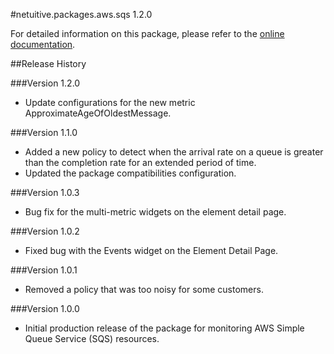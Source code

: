 #netuitive.packages.aws.sqs 1.2.0

For detailed information on this package, please refer to the [online documentation](https://help.netuitive.com/Content/Integrations/aws.htm).

##Release History

###Version 1.2.0

* Update configurations for the new metric ApproximateAgeOfOldestMessage.

###Version 1.1.0

* Added a new policy to detect when the arrival rate on a queue is greater than the completion rate for an extended period of time.
* Updated the package compatibilities configuration.

###Version 1.0.3

* Bug fix for the multi-metric widgets on the element detail page.

###Version 1.0.2

* Fixed bug with the Events widget on the Element Detail Page.

###Version 1.0.1

* Removed a policy that was too noisy for some customers.

###Version 1.0.0

* Initial production release of the package for monitoring AWS Simple Queue Service (SQS) resources.
